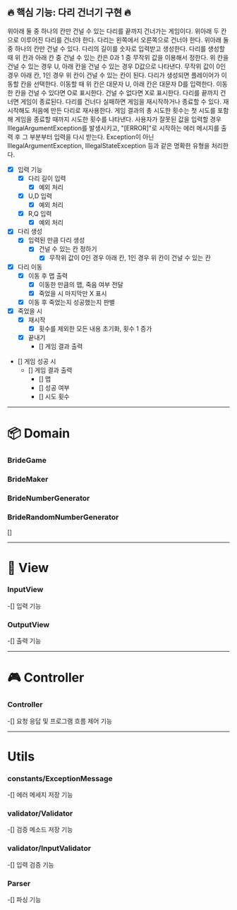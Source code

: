 ## 🔥 핵심 기능: 다리 건너기 구현 🔥

위아래 둘 중 하나의 칸만 건널 수 있는 다리를 끝까지 건너가는 게임이다.
위아래 두 칸으로 이루어진 다리를 건너야 한다.
다리는 왼쪽에서 오른쪽으로 건너야 한다.
위아래 둘 중 하나의 칸만 건널 수 있다.
다리의 길이를 숫자로 입력받고 생성한다.
다리를 생성할 때 위 칸과 아래 칸 중 건널 수 있는 칸은 0과 1 중 무작위 값을 이용해서 정한다.
위 칸을 건널 수 있는 경우 U, 아래 칸을 건널 수 있는 경우 D값으로 나타낸다.
무작위 값이 0인 경우 아래 칸, 1인 경우 위 칸이 건널 수 있는 칸이 된다.
다리가 생성되면 플레이어가 이동할 칸을 선택한다.
이동할 때 위 칸은 대문자 U, 아래 칸은 대문자 D를 입력한다.
이동한 칸을 건널 수 있다면 O로 표시한다. 건널 수 없다면 X로 표시한다.
다리를 끝까지 건너면 게임이 종료된다.
다리를 건너다 실패하면 게임을 재시작하거나 종료할 수 있다.
재시작해도 처음에 만든 다리로 재사용한다.
게임 결과의 총 시도한 횟수는 첫 시도를 포함해 게임을 종료할 때까지 시도한 횟수를 나타낸다.
사용자가 잘못된 값을 입력할 경우 IllegalArgumentException를 발생시키고, "[ERROR]"로 시작하는 에러 메시지를 출력 후 그 부분부터 입력을 다시 받는다.
Exception이 아닌 IllegalArgumentException, IllegalStateException 등과 같은 명확한 유형을 처리한다.

-[x] 입력 기능
    -[x] 다리 길이 입력
        - [x] 예외 처리
    -[x] U,D 입력
        - [x] 예외 처리
    -[x] R,Q 입력
        - [x] 예외 처리

-[x] 다리 생성
    -[x] 입력된 만큼 다리 생성
        -[x] 건널 수 있는 칸 정하기
            -[x] 무작위 값이 0인 경우 아래 칸, 1인 경우 위 칸이 건널 수 있는 칸

-[x] 다리 이동
    - [x] 이동 후 맵 출력
        - [x] 이동한 만큼의 맵, 죽음 여부 전달
        - [x] 죽었을 시 마지막만 X 표시
    - [x] 이동 후 죽었는지 성공했는지 판별

- [x] 죽었을 시
    - [x] 재시작
        - [x] 횟수를 제외한 모든 내용 초기화, 횟수 1 증가
    - [x] 끝내기
        - [] 게임 결과 출력

- [] 게임 성공 시
    - [] 게임 결과 출력
        - [] 맵
        - [] 성공 여부
        - [] 시도 횟수

---

# 📦 Domain

### BrideGame

### BrideMaker

### BrideNumberGenerator

### BrideRandomNumberGenerator

[]

---

# 👀 View

### InputView

-[] 입력 기능

### OutputView

-[] 출력 기능

---

# 🎮 Controller

### Controller

-[] 요청 응답 및 프로그램 흐름 제어 기능


---

# Utils

### constants/ExceptionMessage

-[] 에러 메세지 저장 기능

### validator/Validator

-[] 검증 메소드 저장 기능

### validator/InputValidator

-[] 입력 검증 기능

### Parser

-[] 파싱 기능